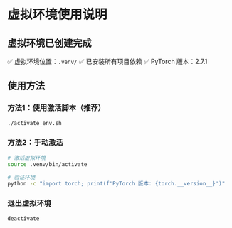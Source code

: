 # 虚拟环境使用说明

## 虚拟环境已创建完成

✅ 虚拟环境位置：`.venv/`
✅ 已安装所有项目依赖
✅ PyTorch 版本：2.7.1

## 使用方法

### 方法1：使用激活脚本（推荐）
```bash
./activate_env.sh
```

### 方法2：手动激活
```bash
# 激活虚拟环境
source .venv/bin/activate

# 验证环境
python -c "import torch; print(f'PyTorch 版本: {torch.__version__}')"
```

### 退出虚拟环境
```bash
deactivate
```
